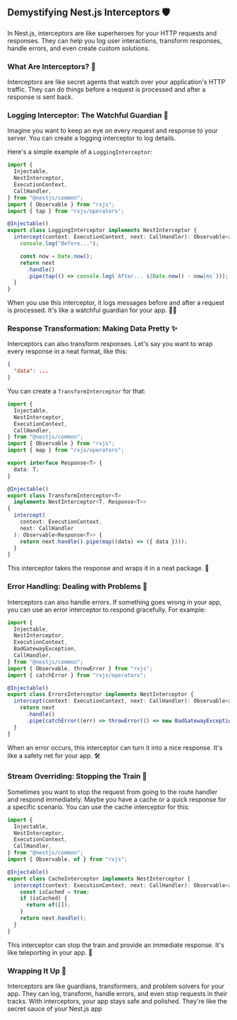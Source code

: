 ## Demystifying Nest.js Interceptors 🛡️

In Nest.js, interceptors are like superheroes for your HTTP requests and responses. They can help you log user interactions, transform responses, handle errors, and even create custom solutions.

### What Are Interceptors? 🤔

Interceptors are like secret agents that watch over your application's HTTP traffic. They can do things before a request is processed and after a response is sent back.

### Logging Interceptor: The Watchful Guardian 👀

Imagine you want to keep an eye on every request and response to your server. You can create a logging interceptor to log details.

Here's a simple example of a `LoggingInterceptor`:

```typescript
import {
  Injectable,
  NestInterceptor,
  ExecutionContext,
  CallHandler,
} from "@nestjs/common";
import { Observable } from "rxjs";
import { tap } from "rxjs/operators";

@Injectable()
export class LoggingInterceptor implements NestInterceptor {
  intercept(context: ExecutionContext, next: CallHandler): Observable<any> {
    console.log("Before...");

    const now = Date.now();
    return next
      .handle()
      .pipe(tap(() => console.log(`After... ${Date.now() - now}ms`)));
  }
}
```

When you use this interceptor, it logs messages before and after a request is processed. It's like a watchful guardian for your app. 👮‍♂️

### Response Transformation: Making Data Pretty ✨

Interceptors can also transform responses. Let's say you want to wrap every response in a neat format, like this:

```json
{
  "data": ...
}
```

You can create a `TransformInterceptor` for that:

```typescript
import {
  Injectable,
  NestInterceptor,
  ExecutionContext,
  CallHandler,
} from "@nestjs/common";
import { Observable } from "rxjs";
import { map } from "rxjs/operators";

export interface Response<T> {
  data: T;
}

@Injectable()
export class TransformInterceptor<T>
  implements NestInterceptor<T, Response<T>>
{
  intercept(
    context: ExecutionContext,
    next: CallHandler
  ): Observable<Response<T>> {
    return next.handle().pipe(map((data) => ({ data })));
  }
}
```

This interceptor takes the response and wraps it in a neat package. 🎁

### Error Handling: Dealing with Problems 🚧

Interceptors can also handle errors. If something goes wrong in your app, you can use an error interceptor to respond gracefully. For example:

```typescript
import {
  Injectable,
  NestInterceptor,
  ExecutionContext,
  BadGatewayException,
  CallHandler,
} from "@nestjs/common";
import { Observable, throwError } from "rxjs";
import { catchError } from "rxjs/operators";

@Injectable()
export class ErrorsInterceptor implements NestInterceptor {
  intercept(context: ExecutionContext, next: CallHandler): Observable<any> {
    return next
      .handle()
      .pipe(catchError((err) => throwError(() => new BadGatewayException())));
  }
}
```

When an error occurs, this interceptor can turn it into a nice response. It's like a safety net for your app. 🛠️

### Stream Overriding: Stopping the Train 🚂

Sometimes you want to stop the request from going to the route handler and respond immediately. Maybe you have a cache or a quick response for a specific scenario. You can use the cache interceptor for this:

```typescript
import {
  Injectable,
  NestInterceptor,
  ExecutionContext,
  CallHandler,
} from "@nestjs/common";
import { Observable, of } from "rxjs";

@Injectable()
export class CacheInterceptor implements NestInterceptor {
  intercept(context: ExecutionContext, next: CallHandler): Observable<any> {
    const isCached = true;
    if (isCached) {
      return of([]);
    }
    return next.handle();
  }
}
```

This interceptor can stop the train and provide an immediate response. It's like teleporting in your app. 🚀

### Wrapping It Up 🎁

Interceptors are like guardians, transformers, and problem solvers for your app. They can log, transform, handle errors, and even stop requests in their tracks. With interceptors, your app stays safe and polished. They're like the secret sauce of your Nest.js app
